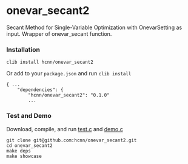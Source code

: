 # onevar_secant2
Secant Method for Single-Variable Optimization with OnevarSetting as input. Wrapper of onevar_secant function.

### Installation
```
clib install hcnn/onevar_secant2
```

Or add to your `package.json` and run `clib install`

```
{ ...
    "dependencies": {
        "hcnn/onevar_secant2": "0.1.0"
        ...
```

### Test and Demo
Download, compile, and run [test.c](https://github.com/hcnn/onevar_secant2/blob/master/test.c) and [demo.c](https://github.com/hcnn/onevar_secant2/blob/master/demo.c)

```
git clone git@github.com:hcnn/onevar_secant2.git
cd onevar_secant2
make deps
make showcase
```

